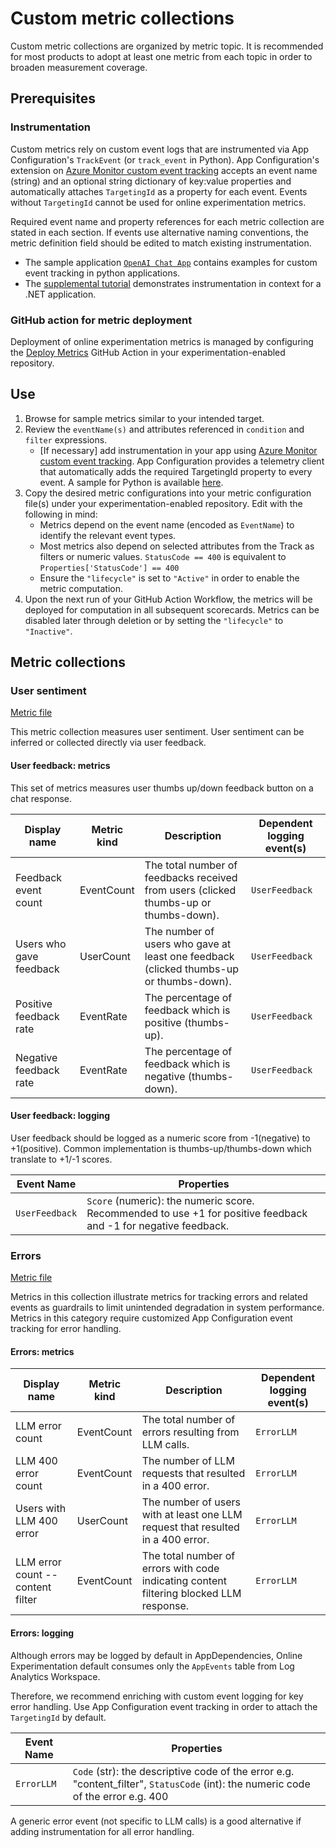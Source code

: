 # Custom metric collections

Custom metric collections are organized by metric topic. It is recommended for most products to adopt at least one metric from each topic in order to broaden measurement coverage.

## Prerequisites

### Instrumentation
Custom metrics rely on custom event logs that are instrumented via App Configuration's `TrackEvent` (or `track_event` in Python). App Configuration's extension on [Azure Monitor custom event tracking](https://learn.microsoft.com/en-us/dotnet/api/microsoft.applicationinsights.telemetryclient.trackevent) accepts an event name (string) and an optional string dictionary of key:value properties and automatically attaches `TargetingId` as a property for each event. Events without `TargetingId` cannot be used for online experimentation metrics. 

Required event name and property references for each metric collection are stated in each section. If events use alternative naming conventions, the metric definition field should be edited to match existing instrumentation.

* The sample application [`OpenAI Chat App`](https://github.com/Azure-Samples/openai-chat-app-eval-ab) contains examples for custom event tracking in python applications.
* The [supplemental tutorial](.instrumentation-tutorial-from-app-configuration.md) demonstrates instrumentation in context for a .NET application. 


### GitHub action for metric deployment

Deployment of online experimentation metrics is managed by configuring the [Deploy Metrics](https://github.com/Azure/online-experimentation-deploy-metrics) GitHub Action in your experimentation-enabled repository.

## Use

1. Browse for sample metrics similar to your intended target.
1. Review the `eventName(s)` and attributes referenced in `condition` and `filter` expressions.
    - [If necessary] add instrumentation in your app using [Azure Monitor custom event tracking](https://learn.microsoft.com/en-us/dotnet/api/microsoft.applicationinsights.telemetryclient.trackevent). App Configuration provides a telemetry client that automatically adds the required TargetingId property to every event.     A sample for Python is available [here](https://github.com/Azure-Samples/quote-of-the-day-python/blob/main/src/quoteoftheday/routes.py). 
1. Copy the desired metric configurations into your metric configuration file(s) under your experimentation-enabled repository. Edit with the following in mind:
    - Metrics depend on the event name (encoded as `EventName`) to identify the relevant event types. 
    - Most metrics also depend on selected attributes from the Track        as filters or numeric values. `StatusCode == 400` is equivalent to `Properties['StatusCode'] == 400`
    - Ensure the `"lifecycle"` is set to `"Active"` in order to enable the metric computation.
1. Upon the next run of your GitHub Action Workflow, the metrics will be deployed for computation in all subsequent scorecards. Metrics can be disabled later through deletion or by setting the `"lifecycle"` to `"Inactive"`.


## Metric collections 

### User sentiment
[Metric file](./metrics-user-sentiment.json) 

This metric collection measures user sentiment. User sentiment can be inferred or collected directly via user feedback.

#### User feedback: metrics 
This set of metrics measures user thumbs up/down feedback button on a chat response.

| Display name| Metric kind | Description | Dependent logging event(s) |
| ----- | -----| ----------------|------|
| Feedback event count | EventCount |  The total number of feedbacks received from users (clicked thumbs-up or thumbs-down). | `UserFeedback`|
| Users who gave feedback | UserCount | The number of users who gave at least one feedback (clicked thumbs-up or thumbs-down).| `UserFeedback`|
| Positive feedback rate | EventRate | The percentage of feedback which is positive (thumbs-up). | `UserFeedback`|
| Negative feedback rate | EventRate | The percentage of feedback which is negative (thumbs-down).| `UserFeedback`|


#### User feedback: logging 
User feedback should be logged as a numeric score from -1(negative) to +1(positive). Common implementation is thumbs-up/thumbs-down which translate to +1/-1 scores.

| Event Name | Properties |
| -------- | -------- |
|`UserFeedback` | `Score` (numeric): the numeric score. Recommended to use +1 for positive feedback and -1 for negative feedback. |


### Errors

[Metric file](./metrics-errors.json)

Metrics in this collection illustrate metrics for tracking errors and related events as guardrails to limit unintended degradation in system performance. Metrics in this category require customized App Configuration event tracking for error handling.

#### Errors: metrics

| Display name| Metric kind | Description | Dependent logging event(s) |
| ----- | -----| ----------------|------|
| LLM error count | EventCount | The total number of errors resulting from LLM calls. | `ErrorLLM` |
| LLM 400 error count | EventCount | The number of LLM requests that resulted in a 400 error. | `ErrorLLM` |
| Users with LLM 400 error | UserCount | The number of users with at least one LLM request that resulted in a 400 error. | `ErrorLLM` |
| LLM error count -- content filter | EventCount | The total number of errors with code indicating content filtering blocked LLM response. | `ErrorLLM` |

#### Errors: logging
Although errors may be logged by default in AppDependencies, Online Experimentation default consumes only the `AppEvents` table from Log Analytics Workspace.

Therefore, we recommend enriching with custom event logging for key error handling. Use App Configuration event tracking in order to attach the `TargetingId` by default.

| Event Name | Properties |
| -------- | -------- | 
| `ErrorLLM` | `Code` (str): the descriptive code of the error e.g. "content_filter", `StatusCode` (int): the numeric code of the error e.g. 400 | 

A generic error event (not specific to LLM calls) is a good alternative if adding instrumentation for all error handling.

